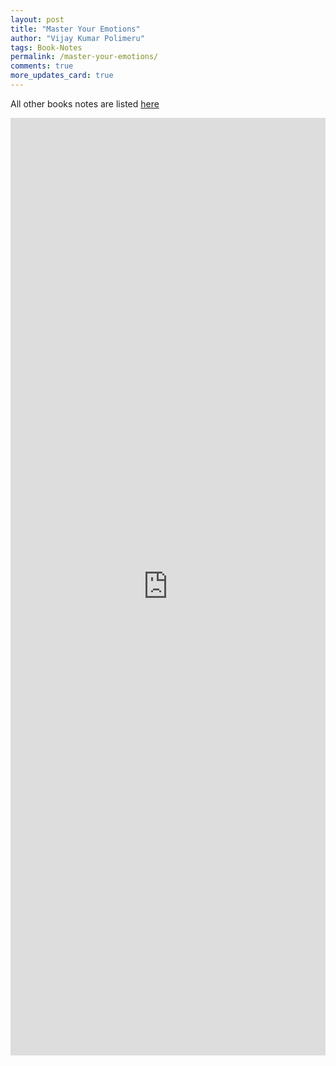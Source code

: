 ```yaml
---
layout: post
title: "Master Your Emotions"
author: "Vijay Kumar Polimeru"
tags: Book-Notes
permalink: /master-your-emotions/
comments: true
more_updates_card: true
---
```



All other books notes are listed [here](/all-book-notes-google-play/)


<iframe src="https://docs.google.com/document/d/e/2PACX-1vROGFQWySn_NIyHfIAAJTN-HytfI4YlnTfN07OyMmDo4wdS0EOya2iulRxIjTyhzeqnFQscFT4X9pRO/pub?embedded=true"  frameborder="0" width="100%" height="1500" ></iframe>
